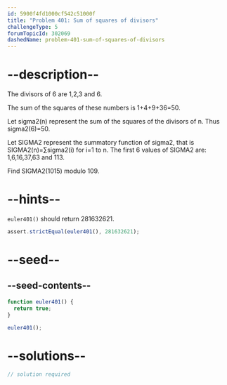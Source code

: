 ```yaml
---
id: 5900f4fd1000cf542c51000f
title: "Problem 401: Sum of squares of divisors"
challengeType: 5
forumTopicId: 302069
dashedName: problem-401-sum-of-squares-of-divisors
---
```


# --description--

The divisors of 6 are 1,2,3 and 6.

The sum of the squares of these numbers is 1+4+9+36=50.

Let sigma2(n) represent the sum of the squares of the divisors of n. Thus sigma2(6)=50.

Let SIGMA2 represent the summatory function of sigma2, that is SIGMA2(n)=∑sigma2(i) for i=1 to n. The first 6 values of SIGMA2 are: 1,6,16,37,63 and 113.

Find SIGMA2(1015) modulo 109.

# --hints--

`euler401()` should return 281632621.

```js
assert.strictEqual(euler401(), 281632621);
```

# --seed--

## --seed-contents--

```js
function euler401() {
  return true;
}

euler401();
```

# --solutions--

```js
// solution required
```
